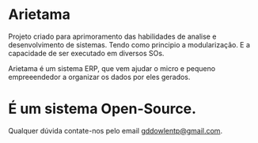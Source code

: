 # Arietama

Projeto criado para aprimoramento das habilidades de analise e desenvolvimento de sistemas.
Tendo como principio a modularização. E a capacidade de ser executado em diversos SOs. 

Arietama é um sistema ERP, que vem ajudar o micro e pequeno empreeendedor a organizar os dados por eles gerados. 

# É um sistema Open-Source.

Qualquer dúvida contate-nos pelo email gddowlentp@gmail.com.
